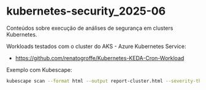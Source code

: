 # kubernetes-security_2025-06
Conteúdos sobre execução de análises de segurança em clusters Kubernetes.

Workloads testados com o cluster do AKS - Azure Kubernetes Service:
- https://github.com/renatogroffe/Kubernetes-KEDA-Cron-Workload

Exemplo com Kubescape:

```bash
kubescape scan --format html --output report-cluster.html --severity-threshold high
```
